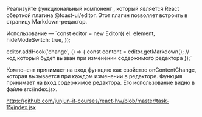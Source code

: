 Реализуйте функциональный компонент <MarkdownEditor />, который является React оберткой плагина @toast-ui/editor. Этот
плагин позволяет
встроить в страницу Markdown-редактор.

Использование —
`const editor = new Editor({
el: element,
hideModeSwitch: true,
});

editor.addHook('change', () => {
const content = editor.getMarkdown();
// код который будет вызван при изменении содержимого редактора
});`

Компонент принимает на вход функцию как свойство onContentChange, которая вызывается при каждом изменении в редакторе.
Функция принимает на вход содержимое редактора. Его использование видно в файле src/index.jsx.

https://github.com/junjun-it-courses/react-hw/blob/master/task-15/index.jsx

